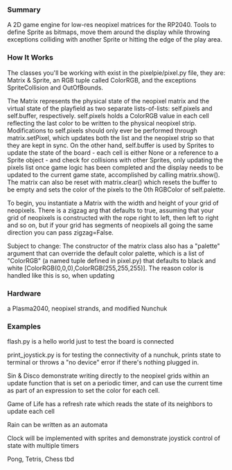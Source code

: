 ### Summary
A 2D game engine for low-res neopixel matrices for the RP2040. Tools to define Sprite as bitmaps, move them around the display while throwing exceptions colliding with another Sprite or hitting the edge of the play area.

### How It Works

The classes you'll be working with exist in the pixelpie/pixel.py file, they are: Matrix & Sprite, an RGB tuple called ColorRGB, and the exceptions SpriteCollision and OutOfBounds.

The Matrix represents the physical state of the neopixel matrix and the virtual state of the playfield as two separate lists-of-lists: self.pixels and self.buffer, respectively. self.pixels holds a ColorRGB value in each cell reflecting the last color to be written to the physical neopixel strip. Modifications to self.pixels should only ever be performed through matrix.setPixel, which updates both the list and the neopixel strip so that they are kept in sync. On the other hand, self.buffer is used by Sprites to update the state of the board - each cell is either None or a reference to a Sprite object - and check for collisions with other Sprites, only updating the pixels list once game logic has been completed and the display needs to be updated to the current game state, accomplished by calling matrix.show(). The matrix can also be reset with matrix.clear() which resets the buffer to be empty and sets the color of the pixels to the 0th RGBColor of self.palette.


To begin, you instantiate a Matrix with the width and height of your grid of neopixels. There is a zigzag arg that defaults to true, assuming that your grid of neopixels is constructed with the rope right to left, then left to right and so on, but if your grid has segments of neopixels all going the same direction you can pass zigzag=False. 

Subject to change: The constructor of the matrix class also has a "palette" argument that can override the default color palette, which is a list of "ColorRGB" (a named tuple defined in pixel.py) that defaults to black and white [ColorRGB(0,0,0),ColorRGB(255,255,255)]. The reason color is handled like this is so, when updating 

### Hardware
a Plasma2040, neopixel strands, and modified Nunchuk

### Examples
flash.py is a hello world just to test the board is connected

print_joystick.py is for testing the connectivity of a nunchuk, prints state to terminal or throws a "no device" error if there's nothing plugged in.

Sin & Disco demonstrate writing directly to the neopixel grids within an update function that is set on a periodic timer, and can use the current time as part of an expression to set the color for each cell.

Game of Life has a refresh rate which reads the state of its neighbors to update each cell

Rain can be written as an automata

Clock will be implemented with sprites and demonstrate joystick control of state with multiple timers

Pong, Tetris, Chess tbd

